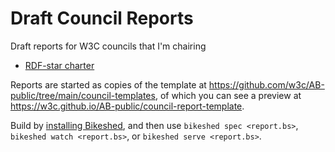 # Draft Council Reports

Draft reports for W3C councils that I'm chairing

* [RDF-star charter](https://jyasskin.github.io/draft-council-reports/rdf-star-council-report.html)

Reports are started as copies of the template at
https://github.com/w3c/AB-public/tree/main/council-templates, of which you can see a preview at
https://w3c.github.io/AB-public/council-report-template.


Build by [installing Bikeshed](https://speced.github.io/bikeshed/#install-normal), and then use
`bikeshed spec <report.bs>`, `bikeshed watch <report.bs>`, or `bikeshed serve <report.bs>`.
